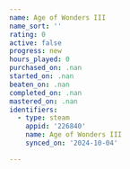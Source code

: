 ```yaml
---
name: Age of Wonders III
name_sort: ''
rating: 0
active: false
progress: new
hours_played: 0
purchased_on: .nan
started_on: .nan
beaten_on: .nan
completed_on: .nan
mastered_on: .nan
identifiers:
  - type: steam
    appid: '226840'
    name: Age of Wonders III
    synced_on: '2024-10-04'

---
```


